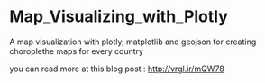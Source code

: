 # Map_Visualizing_with_Plotly

A map visualization with plotly, matplotlib and geojson for creating choroplethe maps for every country

you can read more at this blog post :  http://vrgl.ir/mQW78 
